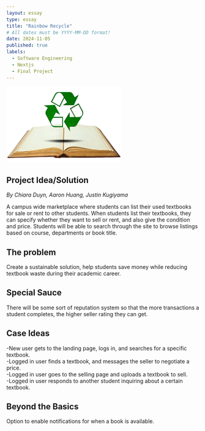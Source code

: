 ```yaml
---
layout: essay
type: essay
title: "Rainbow Recycle"
# All dates must be YYYY-MM-DD format!
date: 2024-11-05
published: true
labels:
  - Software Engineering 
  - Nextjs
  - Final Project
---
```


<img width="300px" class="rounded float-start pe-4" src="../img/recycle.png">

## Project Idea/Solution

*By Chiara Duyn, Aaron Huang, Justin Kugiyama*


   A campus wide marketplace where students can list their used textbooks for sale or rent to other students. When students list their textbooks, they can specify whether they want to sell or rent, and also give the condition and price. Students will be able to search through the site to browse listings based on course, departments or book title. 

## The problem

  Create a sustainable solution, help students save money while reducing textbook waste during their academic career.

## Special Sauce

   There will be some sort of reputation system so that the more transactions a student completes, the higher seller rating they can get.


## Case Ideas

-New user gets to the landing page, logs in, and searches for a specific textbook.                       
-Logged in user finds a textbook, and messages the seller to negotiate a price.                            
-Logged in user goes to the selling page and uploads a textbook to sell.                                 
-Logged in user responds to another student inquiring about a certain textbook.

## Beyond the Basics

Option to enable notifications for when a book is available.
